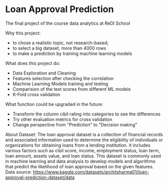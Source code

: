 # Loan Approval Prediction
The final project of the course data analytics at ReDI School

Why this project:
* to chose a realistic topic, not research-based;
* to select a big dataset, more than 4000 rows
* to make a prediction by training machine learning models

What does this project do:
* Data Exploration and Cleaning
* Features selection after checking the correlation
* Machine Learning Models training and testing
* Comparision of the test scores from different ML models
* K-Fold cross validation

What function could be upgraded in the future:
* Transform the column cibil rating into categories to see the differences
* Try other evaluation metrics for cross validation
* Change perspective from "Prediction" to "Decision making"

About Dataset:
The loan approval dataset is a collection of financial records and associated information used to determine the eligibility of individuals or organizations for obtaining loans from a lending institution. 
It includes various factors such as cibil score, income, employment status, loan term, loan amount, assets value, and loan status. 
This dataset is commonly used in machine learning and data analysis to develop models and algorithms that predict the likelihood of loan approval based on the given features.
Data source:
https://www.kaggle.com/datasets/architsharma01/loan-approval-prediction-dataset/data

